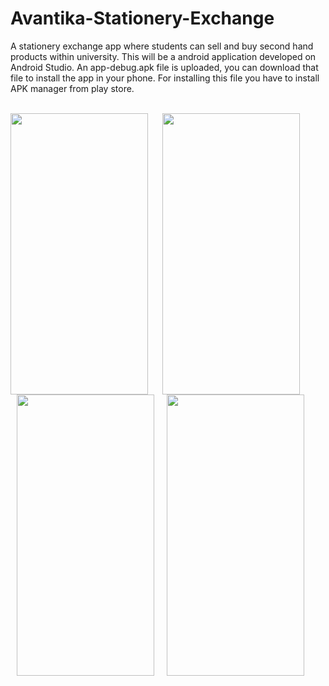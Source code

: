 
# Avantika-Stationery-Exchange
A stationery exchange app where students can sell and buy second hand products within university. This will be a android application developed on Android Studio.
An app-debug.apk file is uploaded, you can download that file to install the app in your phone. For installing this file you have to install APK manager from play store.
<br><br>

<img align = "left" src="https://user-images.githubusercontent.com/70309589/118934413-f6e67300-b967-11eb-86f0-233de81dcd1b.png" width="220" height = "450">             
<img align = "left" src="https://user-images.githubusercontent.com/70309589/118939694-96f2cb00-b96d-11eb-9337-86682efc4f9e.JPG" hspace = "20" width="220" height = "450">
<img align = "left" src="https://user-images.githubusercontent.com/70309589/118942166-1a152080-b970-11eb-96a2-8135f3093150.JPG" hspace = "10" width="220" height = "450">
<img align = "left" src="https://user-images.githubusercontent.com/70309589/118944163-ed620880-b971-11eb-80dd-753c0d9dd909.JPG" hspace = "10" width="220" height = "450">



